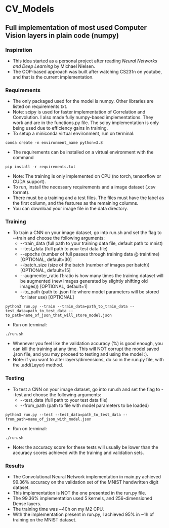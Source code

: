# CV_Models
## Full implementation of most used Computer Vision layers in plain code (numpy)

### Inspiration
- This idea started as a personal project after reading <i>Neural Networks and Deep Learning</i> by Michael Nielsen.
- The OOP-based approach was built after watching CS231n on youtube, and that is the current implementation.

### Requirements
- The only packaged used for the model is numpy. Other libraries are listed on requirements.txt.
- Note: scipy is used for faster implementation of Correlation and Convolution. I also made fully numpy-based implementations. They work and are in the functions.py file. The scipy implementation is only being used due to efficiency gains in training.
- To setup a miniconda virtual environment, run on terminal:
```
conda create -n environment_name python=3.8
```
- The requirements can be installed on a virtual environment with the command
```
pip install -r requirements.txt
```
- Note: The training is only implemented on CPU (no torch, tensorflow or CUDA support).
- To run, install the necessary requirements and a image dataset (.csv format).
- There must be a training and a test files. The files must have the label as the first column, and the features as the remaining columns.
- You can download your image file in the data directory.
  
### Training
- To train a CNN on your image dataset, go into run.sh and set the flag to --train and choose the following arguments:
  - --train_data (full path to your training data file, default path to mnist)
  - --test_data (full path to your test data file) 
  - --epochs (number of full passes through training data @ traintime) [OPTIONAL, default=30]
  - --batch_size (size of the batch (number of images per batch)) [OPTIONAL, default=15]
  - --augmenter_ratio (1:ratio is how many times the training dataset will be augmented (new images generated by slightly shifting old images)) [OPTIONAL, default=1]
  - --to_path (path to .json file where model parameters will be stored for later use) [OPTIONAL]
```
python3 run.py --train --train_data=path_to_train_data --test_data=path_to_test_data --to_path=name_of_json_that_will_store_model.json
```
- Run on terminal:
```
./run.sh
```
- Whenever you feel like the validation accuracy (%) is good enough, you can kill the training at any time. This will NOT corrupt the model saved .json file, and you may proceed to testing and using the model :).
- Note: if you want to alter layers/dimensions, do so in the run.py file, with the .add(Layer) method.

### Testing
- To test a CNN on your image dataset, go into run.sh and set the flag to --test and choose the following arguments:
  - --test_data (full path to your test data file) 
  - --from_path (path to file with model parameters to be loaded)
```
python3 run.py --test --test_data=path_to_test_data --from_path=name_of_json_with_model.json
```
- Run on terminal:
```
./run.sh
```
- Note: the accuracy score for these tests will usually be lower than the accuracy scores achieved with the training and validation sets.

### Results
- The Convolutional Neural Network implementation in main.py achieved 99.36% accuracy on the validation set of the MNIST handwritten digit dataset.
- This implementation is NOT the one presented in the run.py file.
- The 99.36% implementation used 5 kernels, and 256-dimensioned Dense layers.
- The training time was ~40h on my M2 CPU.
- With the implementation present in run.py, I achieved 95% in ~1h of training on the MNIST dataset.
